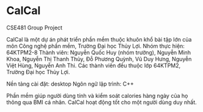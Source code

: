 # CalCal
CSE481 Group Project

CalCal là một dự án phát triển phần mềm thuộc khuôn khổ bài tập lớn của môn Công nghệ phần mềm, Trường Đại học Thủy Lợi.
Nhóm thực hiện: 64KTPM2-8
Thành viên: Nguyễn Quốc Huy (nhóm trưởng), Nguyễn Minh Khoa, Nguyễn Thị Thanh Thủy, Đỗ Phương Quỳnh, Vũ Duy Hưng, Nguyễn Việt Hùng, Nguyễn Anh Thi.
Các thành viên đều thuộc lớp 64KTPM2, Trường Đại học Thủy Lợi.

Nền tảng cài đặt: desktop 
Ngôn ngữ lập trình: C++

Phần mềm giúp người dùng tính và kiểm soát calories hàng ngày của họ thông qua BMI cá nhân.
CalCal hoạt động tốt cho một người dùng duy nhất.


